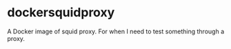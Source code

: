 # dockersquidproxy
A Docker image of squid proxy.  For when I need to test something through a proxy.
